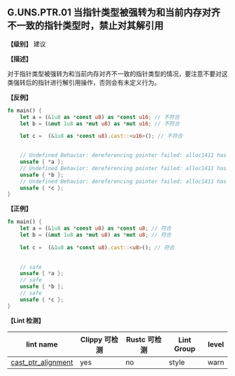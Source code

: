 ## G.UNS.PTR.01  当指针类型被强转为和当前内存对齐不一致的指针类型时，禁止对其解引用

**【级别】** 建议

**【描述】**

对于指针类型被强转为和当前内存对齐不一致的指针类型的情况，要注意不要对这类强转后的指针进行解引用操作，否则会有未定义行为。

**【反例】**

```rust
fn main() {
    let a = (&1u8 as *const u8) as *const u16; // 不符合
    let b = (&mut 1u8 as *mut u8) as *mut u16; // 不符合

    let c =  (&1u8 as *const u8).cast::<u16>(); // 不符合

    
    // Undefined Behavior: dereferencing pointer failed: alloc1411 has size 1, so pointer to 2 bytes starting at offset 0 is out-of-bounds
    unsafe { *a }; 
    // Undefined Behavior: dereferencing pointer failed: alloc1411 has size 1, so pointer to 2 bytes starting at offset 0 is out-of-bounds
    unsafe { *b }; 
    // Undefined Behavior: dereferencing pointer failed: alloc1411 has size 1, so pointer to 2 bytes starting at offset 0 is out-of-bounds
    unsafe { *c }; 
}

```

**【正例】**

```rust
fn main() {
    let a = (&1u8 as *const u8) as *const u8; // 符合
    let b = (&mut 1u8 as *mut u8) as *mut u8; // 符合

    let c =  (&1u8 as *const u8).cast::<u8>(); // 符合
   
    
    // safe
    unsafe { *a }; 
    // safe
    unsafe { *b }; 
    // safe
    unsafe { *c }; 
}
```

**【Lint 检测】**

| lint name                                                    | Clippy 可检测 | Rustc 可检测 | Lint Group | level |
| ------------------------------------------------------------ | ------------- | ------------ | ---------- | ----- |
| [cast_ptr_alignment](https://rust-lang.github.io/rust-clippy/master/#cast_ptr_alignment) | yes           | no           | style      | warn  |
